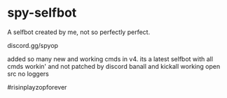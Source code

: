 # spy-selfbot
A selfbot created by me, not so perfectly perfect.

discord.gg/spyop

added so many new and working cmds in v4. its a latest selfbot with all cmds workin' and not patched by discord
banall and kickall working
open src
no loggers


#risinplayzopforever
